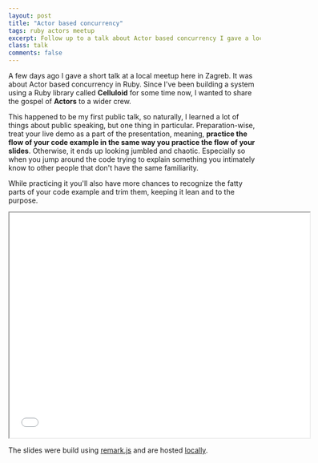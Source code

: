 ```yaml
---
layout: post
title: "Actor based concurrency"
tags: ruby actors meetup
excerpt: Follow up to a talk about Actor based concurrency I gave a local Ruby meetup.
class: talk
comments: false
---
```


A few days ago I gave a short talk at a local meetup here in Zagreb. It was about Actor based concurrency in Ruby. Since I've been building a system using a Ruby library called **Celluloid** for some time now, I wanted to share the gospel of **Actors** to a wider crew.


This happened to be my first public talk, so naturally, I learned a lot of things about public speaking, but one thing in particular. Preparation-wise, treat your live demo as a part of the presentation, meaning, **practice the flow of your code example in the same way you practice the flow of your slides**. Otherwise, it ends up looking jumbled and chaotic. Especially so when you jump around the code trying to explain something you intimately know to other people that don't have the same familiarity.

While practicing it you'll also have more chances to recognize the fatty parts of your code example and trim them, keeping it lean and to the purpose.

<iframe src="/talks/celluloid_actors_in_actors.html" width="600" height="450"></iframe>

<br/>

The slides were build using [remark.js](https://github.com/gnab/remark) and are hosted [locally](/talks/actors.html).
